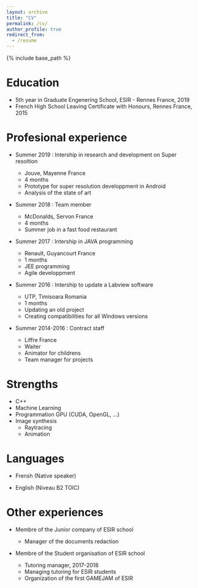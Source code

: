 ```yaml
---
layout: archive
title: "CV"
permalink: /cv/
author_profile: true
redirect_from:
  - /resume
---
```


{% include base_path %}

Education
======
* 5th year in Graduate Engenering School, ESIR - Rennes France, 2019
* French High School Leaving Certificate with Honours, Rennes France, 2015


Profesional experience
======
* Summer 2019 : Intership in  research and development on Super resoltion
  * Jouve, Mayenne France
  * 4 months
  * Prototype for super resolution developpment in Android
  * Analysis of the state of art

* Summer 2018 : Team member
  * McDonalds, Servon France
  * 4 months
  * Summer job in a fast food restaurant
  
* Summer 2017 : Intership in JAVA programming
  * Renault, Guyancourt France
  * 1 months
  * JEE programming
  * Agile developpment
  
* Summer 2016 : Intership to update a Labview software
  * UTP, Timisoara Romania
  * 1 months
  * Updating an old project
  * Creating compatibilities for all Windows versions
  
* Summer 2014-2016 : Contract staff
  * Liffre France
  * Waiter
  * Animator for childrens
  * Team manager for projects

Strengths
======
* C++
* Machine Learning
* Programmation GPU (CUDA, OpenGL, ...)
* Image synthesis
  * Raytracing
  * Animation


Languages
======
* Frensh (Native speaker)

* English (Niveau B2 TOIC)


Other experiences
======
* Membre of the Junior company of ESIR school
  * Manager of the documents redaction
  
* Membre of the Student organisation of ESIR school
  * Tutoring manager, 2017-2018
  * Managing tutoring for ESIR students
  * Organization of the first GAMEJAM of ESIR
  

